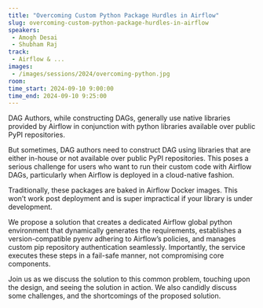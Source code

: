 ```yaml
---
title: "Overcoming Custom Python Package Hurdles in Airflow"
slug: overcoming-custom-python-package-hurdles-in-airflow
speakers:
 - Amogh Desai
 - Shubham Raj
track:
 - Airflow & ...
images:
 - /images/sessions/2024/overcoming-python.jpg 
room: 
time_start: 2024-09-10 9:00:00
time_end: 2024-09-10 9:25:00
---
```


DAG Authors, while constructing DAGs, generally use native libraries provided by Airflow in conjunction with python libraries available over public PyPI repositories.

But sometimes, DAG authors need to construct DAG using libraries that are either in-house or not available over public PyPI repositories. This poses a serious challenge for users who want to run their custom code with Airflow DAGs, particularly when Airflow is deployed in a cloud-native fashion.

Traditionally, these packages are baked in Airflow Docker images. This won’t work post deployment and is super impractical if your library is under development.

We propose a solution that creates a dedicated Airflow global python environment that dynamically generates the requirements, establishes a version-compatible pyenv adhering to Airflow’s policies, and manages custom pip repository authentication seamlessly. Importantly, the service executes these steps in a fail-safe manner, not compromising core components.

Join us as we discuss the solution to this common problem, touching upon the design, and seeing the solution in action. We also candidly discuss some challenges, and the shortcomings of the proposed solution.